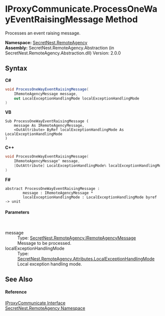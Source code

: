 # IProxyCommunicate.ProcessOneWayEventRaisingMessage Method 
 

Processes an event raising message.

**Namespace:**&nbsp;<a href="N_SecretNest_RemoteAgency">SecretNest.RemoteAgency</a><br />**Assembly:**&nbsp;SecretNest.RemoteAgency.Abstraction (in SecretNest.RemoteAgency.Abstraction.dll) Version: 2.0.0

## Syntax

**C#**<br />
``` C#
void ProcessOneWayEventRaisingMessage(
	IRemoteAgencyMessage message,
	out LocalExceptionHandlingMode localExceptionHandlingMode
)
```

**VB**<br />
``` VB
Sub ProcessOneWayEventRaisingMessage ( 
	message As IRemoteAgencyMessage,
	<OutAttribute> ByRef localExceptionHandlingMode As LocalExceptionHandlingMode
)
```

**C++**<br />
``` C++
void ProcessOneWayEventRaisingMessage(
	IRemoteAgencyMessage^ message, 
	[OutAttribute] LocalExceptionHandlingMode% localExceptionHandlingMode
)
```

**F#**<br />
``` F#
abstract ProcessOneWayEventRaisingMessage : 
        message : IRemoteAgencyMessage * 
        localExceptionHandlingMode : LocalExceptionHandlingMode byref -> unit 

```


#### Parameters
&nbsp;<dl><dt>message</dt><dd>Type: <a href="T_SecretNest_RemoteAgency_IRemoteAgencyMessage">SecretNest.RemoteAgency.IRemoteAgencyMessage</a><br />Message to be processed.</dd><dt>localExceptionHandlingMode</dt><dd>Type: <a href="T_SecretNest_RemoteAgency_Attributes_LocalExceptionHandlingMode">SecretNest.RemoteAgency.Attributes.LocalExceptionHandlingMode</a><br />Local exception handling mode.</dd></dl>

## See Also


#### Reference
<a href="T_SecretNest_RemoteAgency_IProxyCommunicate">IProxyCommunicate Interface</a><br /><a href="N_SecretNest_RemoteAgency">SecretNest.RemoteAgency Namespace</a><br />